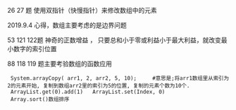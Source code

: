 26 27 题 使用双指针（快慢指针）来修改数组中的元素 

2019.9.4   心得，数组主要考虑的是边界问题

53  121  122题  神奇的正数增益 ， 只要总和小于零或利益小于最大利益，就改变最小数字的索引位置

88 118  119  题主要考验数组的函数应用 
     
     System.arrayCopy( arr1, 2, arr2, 5, 10);     #意思是;将arr1数组里从索引为2的元素开始, 复制到数组arr2里的索引为5的位置, 复制的元素个数为10个. 
     ArrayList.get(0).add(1)   ArrayList.set(Index, 0)
     Array.sort()数组排序

